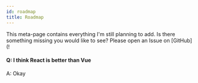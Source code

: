 ```yaml
---
id: roadmap
title: Roadmap
---
```


This meta-page contains everything I'm still planning to add.
Is there something missing you would like to see?
Please open an Issue on [GitHub](!

#### Q: I think React is better than Vue
A: Okay
